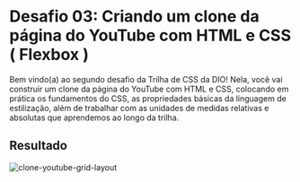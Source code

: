 # Desafio 03: Criando um clone da página do YouTube com HTML e CSS ( Flexbox )
Bem vindo(a) ao segundo desafio da Trilha de CSS da DIO! Nela, você vai construir um clone da página do YouTube com HTML e CSS, colocando em prática os fundamentos do CSS,
as propriedades básicas da linguagem de estilização, além de trabalhar com as unidades de medidas relativas e absolutas que aprendemos ao longo da trilha.

## Resultado
![clone-youtube-grid-layout](https://github.com/LinusWeb/trilha-css-desafio-03/assets/20049294/8c6beb84-4a57-476d-9ba6-7bfcd7284ce3)
